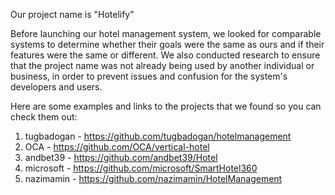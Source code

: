 Our project name is "Hotelify"

Before launching our hotel management system, we looked for comparable systems to determine whether their goals were the same as ours and if their features were the same or different. We also conducted research to ensure that the project name was not already being used by another individual or business, in order to prevent issues and confusion for the system's developers and users.


Here are some examples and links to the projects that we found so you can check them out:

1. tugbadogan - https://github.com/tugbadogan/hotelmanagement
2. OCA - https://github.com/OCA/vertical-hotel
3. andbet39 - https://github.com/andbet39/Hotel
4. microsoft - https://github.com/microsoft/SmartHotel360
5. nazimamin - https://github.com/nazimamin/HotelManagement

